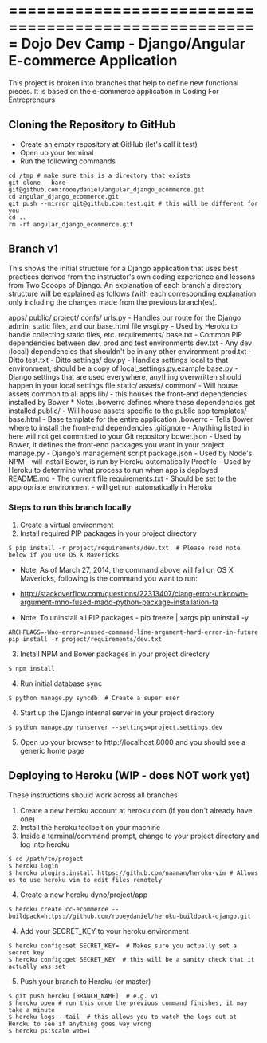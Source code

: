 =====================================================
Dojo Dev Camp - Django/Angular E-commerce Application
=====================================================

This project is broken into branches that help to define
new functional pieces.  It is based on the e-commerce
application in Coding For Entrepreneurs

Cloning the Repository to GitHub
--------------------------------
- Create an empty repository at GitHub (let's call it test)
- Open up your terminal
- Run the following commands

```
cd /tmp # make sure this is a directory that exists
git clone --bare git@github.com:rooeydaniel/angular_django_ecommerce.git
cd angular_django_ecommerce.git
git push --mirror git@github.com:test.git # this will be different for you
cd ..
rm -rf angular_django_ecommerce.git
```

Branch v1
---------
This shows the initial structure for a Django application that uses
best practices derived from the instructor's own coding experience
and lessons from Two Scoops of Django.  An explanation of each branch's
directory structure will be explained as follows (with each corresponding
explanation only including the changes made from the previous branch(es).

apps/
    public/
    project/
        confs/
            urls.py                     - Handles our route for the Django admin, static files, and our base.html file
            wsgi.py                     - Used by Heroku to handle collecting static files, etc.
        requirements/
            base.txt                    - Common PIP dependencies between dev, prod and test environments
            dev.txt                     - Any dev (local) dependencies that shouldn't be in any other environment
            prod.txt                    - Ditto
            test.txt                    - Ditto
        settings/
            dev.py                      - Handles settings local to that environment, should be a copy of local_settings.py.example
            base.py                     - Django settings that are used everywhere, anything overwritten should happen in your local settings file
    static/
        assets/
            common/                     - Will house assets common to all apps
                lib/                    - this houses the front-end dependencies installed by Bower
                                        * Note: .bowerrc defines where these dependencies get installed
            public/                     - Will house assets specific to the public app
        templates/
            base.html                   - Base template for the entire application
    .bowerrc                            - Tells Bower where to install the front-end dependencies
    .gitignore                          - Anything listed in here will not get committed to your Git repository
    bower.json                          - Used by Bower, it defines the front-end packages you want in your project
    manage.py                           - Django's management script
    package.json                        - Used by Node's NPM - will install Bower, is run by Heroku automatically
    Procfile                            - Used by Heroku to determine what process to run when app is deployed
    README.md                           - The current file
    requirements.txt                    - Should be set to the appropriate environment - will get run automatically in Heroku

### Steps to run this branch locally
1. Create a virtual environment
2. Install required PIP packages in your project directory

```
$ pip install -r project/requirements/dev.txt  # Please read note below if you use OS X Mavericks
```

* Note: As of March 27, 2014, the command above will fail on OS X Mavericks, following is the command you want to run:
* http://stackoverflow.com/questions/22313407/clang-error-unknown-argument-mno-fused-madd-python-package-installation-fa

* Note: To uninstall all PIP packages - pip freeze | xargs pip uninstall -y

```
ARCHFLAGS=-Wno-error=unused-command-line-argument-hard-error-in-future pip install -r project/requirements/dev.txt
```

3. Install NPM and Bower packages  in your project directory

```
$ npm install
```

4. Run initial database sync

```
$ python manage.py syncdb  # Create a super user
```

4. Start up the Django internal server in your project directory

```
$ python manage.py runserver --settings=project.settings.dev
```

5. Open up your browser to http://localhost:8000 and you should see a generic home page


Deploying to Heroku (WIP - does NOT work yet)
---------------------------------------------
These instructions should work across all branches

1. Create a new heroku account at heroku.com (if you don't already have one)
2. Install the heroku toolbelt on your machine
3. Inside a terminal/command prompt, change to your project directory and log into heroku

```
$ cd /path/to/project
$ heroku login
$ heroku plugins:install https://github.com/naaman/heroku-vim # Allows us to use heroku vim to edit files remotely
```

4. Create a new heroku dyno/project/app

```
$ heroku create cc-ecommerce --buildpack=https://github.com/rooeydaniel/heroku-buildpack-django.git
```

4. Add your SECRET_KEY to your heroku environment

```
$ heroku config:set SECRET_KEY=  # Makes sure you actually set a secret key
$ heroku config:get SECRET_KEY  # this will be a sanity check that it actually was set
```

5. Push your branch to Heroku (or master)

```
$ git push heroku [BRANCH_NAME]  # e.g. v1
$ heroku open # run this once the previous command finishes, it may take a minute
$ heroku logs --tail  # this allows you to watch the logs out at Heroku to see if anything goes way wrong
$ heroku ps:scale web=1
```